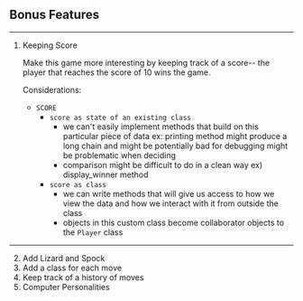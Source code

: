## Bonus Features
---
1. Keeping Score 

   Make this game more interesting by keeping track of a score-- the player
   that reaches the score of 10 wins the game. 

   Considerations:
   - `SCORE` 
      - `score as state of an existing class`
        - we can't easily implement methods that build on this particular piece of data 
          ex: printing method might produce a long chain and might be potentially bad for debugging 
              might be problematic when deciding 
        - comparison might be difficult to do in a clean way ex) display_winner method 
      - `score as class`
        - we can write methods that will give us access to how we view the data and how we interact with it from outside the class 
        - objects in this custom class become collaborator objects to the `Player` class 
---
2. Add Lizard and Spock 
3. Add a class for each move 
4. Keep track of a history of moves
5. Computer Personalities
